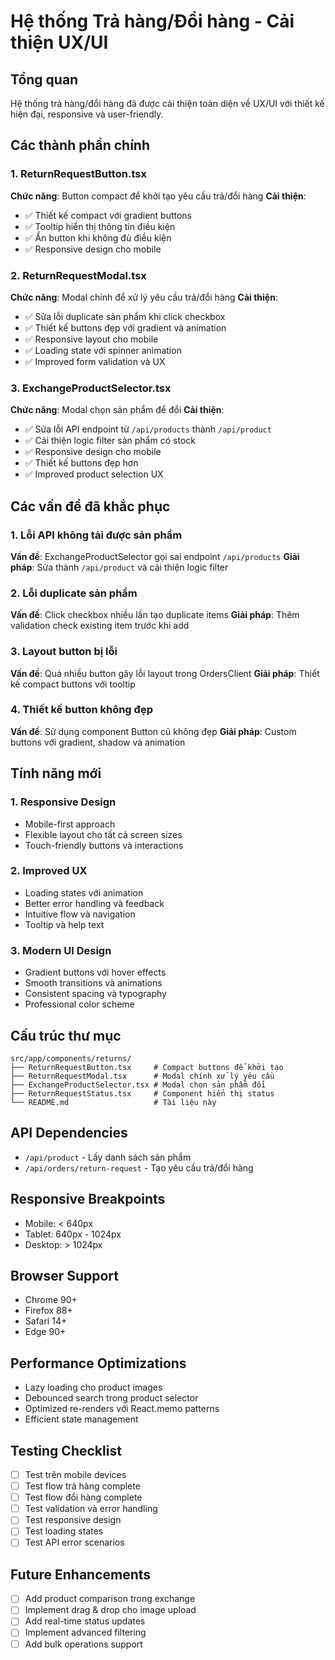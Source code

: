 # Hệ thống Trả hàng/Đổi hàng - Cải thiện UX/UI

## Tổng quan
Hệ thống trả hàng/đổi hàng đã được cải thiện toàn diện về UX/UI với thiết kế hiện đại, responsive và user-friendly.

## Các thành phần chính

### 1. ReturnRequestButton.tsx
**Chức năng**: Button compact để khởi tạo yêu cầu trả/đổi hàng
**Cải thiện**:
- ✅ Thiết kế compact với gradient buttons
- ✅ Tooltip hiển thị thông tin điều kiện
- ✅ Ẩn button khi không đủ điều kiện
- ✅ Responsive design cho mobile

### 2. ReturnRequestModal.tsx  
**Chức năng**: Modal chính để xử lý yêu cầu trả/đổi hàng
**Cải thiện**:
- ✅ Sửa lỗi duplicate sản phẩm khi click checkbox
- ✅ Thiết kế buttons đẹp với gradient và animation
- ✅ Responsive layout cho mobile
- ✅ Loading state với spinner animation
- ✅ Improved form validation và UX

### 3. ExchangeProductSelector.tsx
**Chức năng**: Modal chọn sản phẩm để đổi
**Cải thiện**:
- ✅ Sửa lỗi API endpoint từ `/api/products` thành `/api/product`
- ✅ Cải thiện logic filter sản phẩm có stock
- ✅ Responsive design cho mobile
- ✅ Thiết kế buttons đẹp hơn
- ✅ Improved product selection UX

## Các vấn đề đã khắc phục

### 1. Lỗi API không tải được sản phẩm
**Vấn đề**: ExchangeProductSelector gọi sai endpoint `/api/products`
**Giải pháp**: Sửa thành `/api/product` và cải thiện logic filter

### 2. Lỗi duplicate sản phẩm
**Vấn đề**: Click checkbox nhiều lần tạo duplicate items
**Giải pháp**: Thêm validation check existing item trước khi add

### 3. Layout button bị lỗi
**Vấn đề**: Quá nhiều button gây lỗi layout trong OrdersClient
**Giải pháp**: Thiết kế compact buttons với tooltip

### 4. Thiết kế button không đẹp
**Vấn đề**: Sử dụng component Button cũ không đẹp
**Giải pháp**: Custom buttons với gradient, shadow và animation

## Tính năng mới

### 1. Responsive Design
- Mobile-first approach
- Flexible layout cho tất cả screen sizes
- Touch-friendly buttons và interactions

### 2. Improved UX
- Loading states với animation
- Better error handling và feedback
- Intuitive flow và navigation
- Tooltip và help text

### 3. Modern UI Design
- Gradient buttons với hover effects
- Smooth transitions và animations
- Consistent spacing và typography
- Professional color scheme

## Cấu trúc thư mục
```
src/app/components/returns/
├── ReturnRequestButton.tsx     # Compact buttons để khởi tạo
├── ReturnRequestModal.tsx      # Modal chính xử lý yêu cầu
├── ExchangeProductSelector.tsx # Modal chọn sản phẩm đổi
├── ReturnRequestStatus.tsx     # Component hiển thị status
└── README.md                   # Tài liệu này
```

## API Dependencies
- `/api/product` - Lấy danh sách sản phẩm
- `/api/orders/return-request` - Tạo yêu cầu trả/đổi hàng

## Responsive Breakpoints
- Mobile: < 640px
- Tablet: 640px - 1024px  
- Desktop: > 1024px

## Browser Support
- Chrome 90+
- Firefox 88+
- Safari 14+
- Edge 90+

## Performance Optimizations
- Lazy loading cho product images
- Debounced search trong product selector
- Optimized re-renders với React.memo patterns
- Efficient state management

## Testing Checklist
- [ ] Test trên mobile devices
- [ ] Test flow trả hàng complete
- [ ] Test flow đổi hàng complete
- [ ] Test validation và error handling
- [ ] Test responsive design
- [ ] Test loading states
- [ ] Test API error scenarios

## Future Enhancements
- [ ] Add product comparison trong exchange
- [ ] Implement drag & drop cho image upload
- [ ] Add real-time status updates
- [ ] Implement advanced filtering
- [ ] Add bulk operations support
